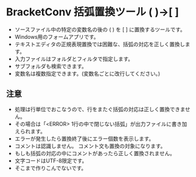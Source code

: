 # BracketConv 括弧置換ツール ( )→[ ]

- ソースファイル中の特定の変数名の後の ( ) を [ ] に置換するツールです。
- Windows用のフォームアプリです。
- テキストエディタの正規表現置換では困難な、括弧の対応を正しく置換します。
- 入力ファイルはフォルダとフィルタで指定します。
- サブフォルダも検索できます。
- 変数名は複数指定できます。(変数名ごとに改行してください。)

## 注意
- 処理は行単位でおこなうので、行をまたぐ括弧の対応は正しく置換できません。
- その場合は「\<ERROR\> 1行の中で閉じない括弧」が出力ファイルに書き加えられます。
- エラーが発生したら置換終了後にエラー個数を表示します。
- コメントは認識しません。 コメント文も置換の対象になります。
- もしも括弧の対応の中にコメントがあったら正しく置換されません。
- 文字コードはUTF-8限定です。
- そこまで作りこんでないです。


